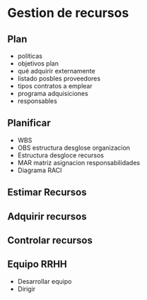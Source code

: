 # Gestion de recursos

## Plan

* politicas
* objetivos plan
* qué adquirir externamente
* listado posbles proveedores
* tipos contratos a emplear
* programa adquisiciones
* responsables

## Planificar

* WBS
* OBS estructura desglose organizacion
* Estructura desgloce recursos
* MAR matriz asignacion responsabilidades
* Diagrama RACI

## Estimar Recursos

## Adquirir recursos

## Controlar recursos

## Equipo RRHH

* Desarrollar equipo
* Dirigir
